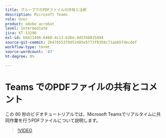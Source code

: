 ```yaml
---
title: グループでのPDFファイルの共有と注釈
description: Microsoft Teams
role: User
product: adobe acrobat
level: Intermediate
jira: KT-13296
exl-id: b8411496-6488-4c13-b26e-dd5f6b825494
source-git-commit: 2b47655370d52405e5773f0358c71aa65fdecdef
workflow-type: tm+mt
source-wordcount: '47'
ht-degree: 0%

---
```


# Teams でのPDFファイルの共有とコメント

この 60 秒のビデオチュートリアルでは、Microsoft Teamsでリアルタイムに共同作業を行うPDFファイルについて説明します。

>[!VIDEO](https://video.tv.adobe.com/v/343048?quality=12&learn=on&hidetitle=true)
